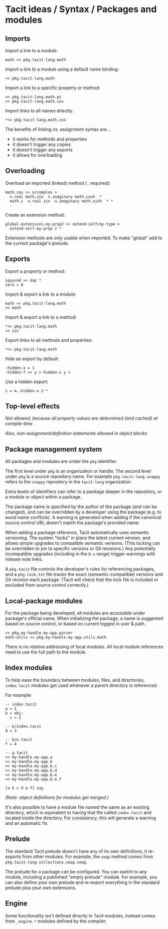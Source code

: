 # Tacit ideas / Syntax / Packages and modules

## Imports

Import a link to a module:
```
math << pkg.tacit-lang.math
```

Import a link to a module using a default name binding:
```
<< pkg.tacit-lang.math
```

Import a link to a specific property or method:
```
<< pkg.tacit-lang.math.pi
<< pkg.tacit-lang.math.cos
```

Import links to all names directly:
```
*<< pkg.tacit-lang.math.cos
```

The benefits of linking vs. assignment syntax are...
- it works for methods and properties
- it doesn't trigger any copies
- it doesn't trigger any exports
- it allows for overloading

## Overloading

Overload an imported (linked) method (`.` required):
```
math.cos >> n/complex >
  n.real math.cos  n.imaginary math.cosh  *
  math.i  n.real sin  n.imaginary math.sinh  * *
  -
```

Create an extension method:
```
global-extensions.my-prop2 >> extend-self/my-type >
  extend-self.my-prop 2 *
```

Extension methods are only usable when imported. To make "global" add to the current package's prelude.

## Exports

Export a property or method:
```
squared >> dup *
zero = 0
```

Import & export a link to a module:
```
math << pkg.tacit-lang.math
>> math
```

Import & export a link to a method:
```
*<< pkg.tacit-lang.math
>> sin
```

Export links to all methods and properties:
```
*>> pkg.tacit-lang.math
```

Hide an export by default:
```
-hidden-x = 1
-hidden-f >> y > hidden-x y +
```

Use a hidden export:
```
z = m.-hidden-x 2 *
```

## Top-level effects

_Not allowed, because all property values are determined (and cached) at compile-time_

_Also, non-assignment/definition statements allowed in object blocks_

## Package management system

All packages and modules are under the `pkg` identifier.

The first level under `pkg` is an organization or handle. The second level under `pkg` is a source repository name. For example `pkg.tacit-lang.snappy` refers to the `snappy` repository in the `tacit-lang` organization.

Extra levels of identifiers can refer to a package deeper in the repository, or a module or object within a package.

The package name is specified by the author of the package (and can be changed), and can be overridden by a developer using the package (e.g. to avoid name conflicts). A warning is generated when adding if the canonical source control URL doesn't match the package's provided name.

When adding a package reference, Tacit automatically uses semantic versioning. The system "locks" in place the latest current version, and allows simple upgrades to compatible semantic versions. (This locking can be overridden to pin to specific versions or Git revisions.) Any potentially incompatible upgrades (including in the `0.x` range) trigger warnings with release note links.

A `pkg.tacit` file controls the developer's rules for referencing packages, and a `pkg.lock.txt` file tracks the exact (semantic-compatible) versions and Git revision each package. (Tacit will check that the lock file is included or excluded from source control correctly.)

## Local-package modules

For the package being developed, all modules are accessible under package's official name. When initializing the package, a name is suggested based on source control, or based on current logged in user & path.
```
<< pkg.my-handle.my-app.parser
math-utils << pkg.my-handle.my-app.utils.math
```

There is no relative addressing of local modules. All local module references need to use the full path to the module.

## Index modules

To help ease the boundary between modules, files, and directories, `index.tacit` modules get used whenever a parent directory is referenced.

For example:
```
-- index.tacit
a = 1
b = obj:
  c = 2

-- b/index.tacit
d = 3

-- b/e.tacit
f = 4

-- g.tacit
<< my-handle.my-app.a
<< my-handle.my-app.b
<< my-handle.my-app.b.c
<< my-handle.my-app.b.d
<< my-handle.my-app.b.e
<< my-handle.my-app.b.e.f

[a b c d e f] say
```

_(Note: object definitions for modules get merged.)_

It's also possible to have a module file named the same as an existing directory, which is equivalent to having that file called `index.tacit` and located inside the directory. For consistency, this will generate a warning and an automatic fix.

## Prelude

The standard Tacit prelude doesn't have any of its own definitions, it re-exports from other modules. For example, the `smap` method comes from `pkg.tacit-lang.collections.smap.smap`.

The prelude for a package can be configured. You can switch to any module, including a published "empty prelude" module. For example, you can also define your own prelude and re-export everything in the standard prelude plus your own extensions.

## Engine

Some functionality isn't defined directly in Tacit modules, instead comes from `_engine.*` modules defined by the compiler.
